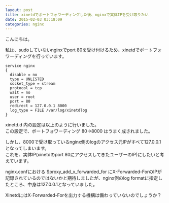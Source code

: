```yaml
---
layout: post
title: xinetdでポートフォワーディングした後、nginxで実体IPを受け取りたい
date: 2015-02-03 03:18:09
categories: nginx
---
```

<p>こんにちは。</p>

<p>私は、sudoしていないnginxでport 80を受け付けるため、xinetdでポートフォワーディングを行っています。</p>

<pre><code>service nginx
{
  disable = no
  type = UNLISTED
  socket_type = stream
  protocol = tcp
  wait = no
  user = root
  port = 80
  redirect = 127.0.0.1 8000
  log_type = FILE /var/log/xinetdlog
}
</code></pre>

<p>xinetd.d 内の設定は以上のように行いました。<br>
この設定で、ポートフォワーディング 80->8000 はうまく成されました。</p>

<p>しかし、8000で受け取っているnginx側のlogのアクセス元IPがすべて127.0.0.1となってしまいます。<br>
これを、実体IP(xinetdのport 80にアクセスしてきたユーザーのIP)にしたいと考えています。</p>

<p>nginx.confにおける $proxy_add_x_forwarded_for にX-Forwarded-ForのIPが記録されているのではないかと期待しましたが、nginx側のlog formatに指定したところ、中身は127.0.0.1となっていました。</p>

<p>XinetdにはX-Forwarded-Forを出力する機構は備わっていないのでしょうか？</p>
